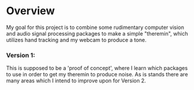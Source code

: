 # Overview

My goal for this project is to combine some rudimentary computer vision and 
audio signal processing packages to make a simple "theremin", which utilizes 
hand tracking and my webcam to produce a tone.  

### Version 1:

This is supposed to be a 'proof of concept', where I learn which packages to use 
in order to get my theremin to produce noise. As is stands there are many areas which I intend
to improve upon for Version 2. 
